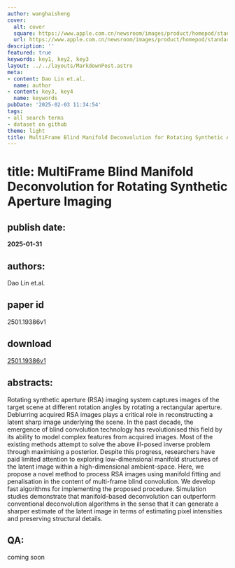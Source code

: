 ```yaml
---
author: wanghaisheng
cover:
  alt: cover
  square: https://www.apple.com.cn/newsroom/images/product/homepod/standard/Apple-HomePod-hero-230118_big.jpg.large_2x.jpg
  url: https://www.apple.com.cn/newsroom/images/product/homepod/standard/Apple-HomePod-hero-230118_big.jpg.large_2x.jpg
description: ''
featured: true
keywords: key1, key2, key3
layout: ../../layouts/MarkdownPost.astro
meta:
- content: Dao Lin et.al.
  name: author
- content: key3, key4
  name: keywords
pubDate: '2025-02-03 11:34:54'
tags:
- all search terms
- dataset on github
theme: light
title: MultiFrame Blind Manifold Deconvolution for Rotating Synthetic Aperture Imaging
---
```


# title: MultiFrame Blind Manifold Deconvolution for Rotating Synthetic Aperture Imaging 
## publish date: 
**2025-01-31** 
## authors: 
  Dao Lin et.al. 
## paper id
2501.19386v1
## download
[2501.19386v1](http://arxiv.org/abs/2501.19386v1)
## abstracts:
Rotating synthetic aperture (RSA) imaging system captures images of the target scene at different rotation angles by rotating a rectangular aperture. Deblurring acquired RSA images plays a critical role in reconstructing a latent sharp image underlying the scene. In the past decade, the emergence of blind convolution technology has revolutionised this field by its ability to model complex features from acquired images. Most of the existing methods attempt to solve the above ill-posed inverse problem through maximising a posterior.   Despite this progress, researchers have paid limited attention to exploring low-dimensional manifold structures of the latent image within a high-dimensional ambient-space. Here, we propose a novel method to process RSA images using manifold fitting and penalisation in the content of multi-frame blind convolution. We develop fast algorithms for implementing the proposed procedure. Simulation studies demonstrate that manifold-based deconvolution can outperform conventional deconvolution algorithms in the sense that it can generate a sharper estimate of the latent image in terms of estimating pixel intensities and preserving structural details.
## QA:
coming soon
